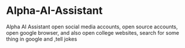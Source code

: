 # Alpha-AI-Assistant
Alpha AI Assistant open social media accounts,  open source accounts, open google browser, and  also open  college websites, search for some thing in google and ,tell jokes
